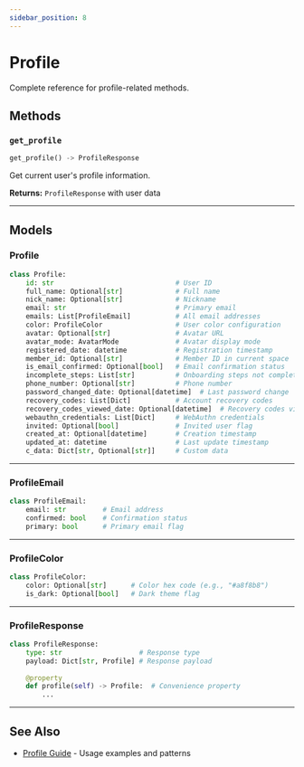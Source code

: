 ```yaml
---
sidebar_position: 8
---
```


# Profile

Complete reference for profile-related methods.

## Methods

### `get_profile`

```python
get_profile() -> ProfileResponse
```

Get current user's profile information.

**Returns:** `ProfileResponse` with user data

---

## Models

### Profile

```python
class Profile:
    id: str                              # User ID
    full_name: Optional[str]             # Full name
    nick_name: Optional[str]             # Nickname
    email: str                           # Primary email
    emails: List[ProfileEmail]           # All email addresses
    color: ProfileColor                  # User color configuration
    avatar: Optional[str]                # Avatar URL
    avatar_mode: AvatarMode              # Avatar display mode
    registered_date: datetime            # Registration timestamp
    member_id: Optional[str]             # Member ID in current space
    is_email_confirmed: Optional[bool]   # Email confirmation status
    incomplete_steps: List[str]          # Onboarding steps not completed
    phone_number: Optional[str]          # Phone number
    password_changed_date: Optional[datetime]  # Last password change
    recovery_codes: List[Dict]           # Account recovery codes
    recovery_codes_viewed_date: Optional[datetime]  # Recovery codes viewed date
    webauthn_credentials: List[Dict]     # WebAuthn credentials
    invited: Optional[bool]              # Invited user flag
    created_at: Optional[datetime]       # Creation timestamp
    updated_at: datetime                 # Last update timestamp
    c_data: Dict[str, Optional[str]]     # Custom data
```

---

### ProfileEmail

```python
class ProfileEmail:
    email: str         # Email address
    confirmed: bool    # Confirmation status
    primary: bool      # Primary email flag
```

---

### ProfileColor

```python
class ProfileColor:
    color: Optional[str]      # Color hex code (e.g., "#a8f8b8")
    is_dark: Optional[bool]   # Dark theme flag
```

---

### ProfileResponse

```python
class ProfileResponse:
    type: str                   # Response type
    payload: Dict[str, Profile] # Response payload
    
    @property
    def profile(self) -> Profile:  # Convenience property
        ...
```

---

## See Also

- [Profile Guide](../guides/profile) - Usage examples and patterns

